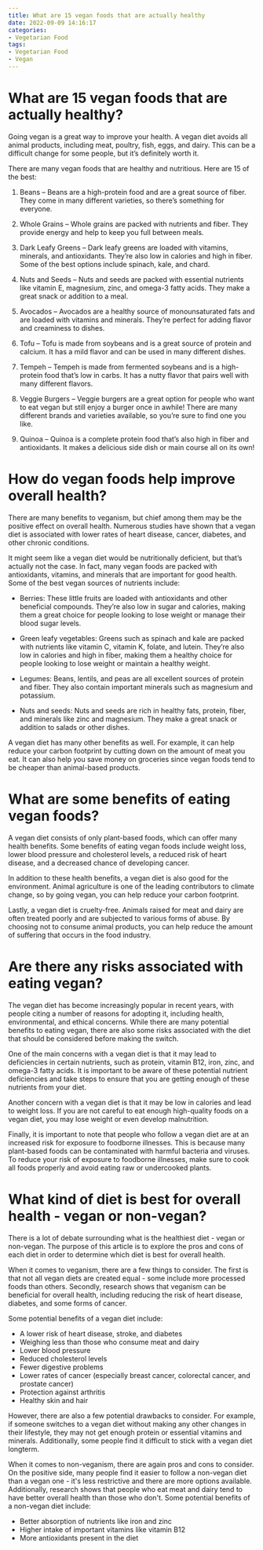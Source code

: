 ```yaml
---
title: What are 15 vegan foods that are actually healthy
date: 2022-09-09 14:16:17
categories:
- Vegetarian Food
tags:
- Vegetarian Food
- Vegan
---
```



#  What are 15 vegan foods that are actually healthy?

Going vegan is a great way to improve your health. A vegan diet avoids all animal products, including meat, poultry, fish, eggs, and dairy. This can be a difficult change for some people, but it’s definitely worth it.

There are many vegan foods that are healthy and nutritious. Here are 15 of the best:

1. Beans – Beans are a high-protein food and are a great source of fiber. They come in many different varieties, so there’s something for everyone.

2. Whole Grains – Whole grains are packed with nutrients and fiber. They provide energy and help to keep you full between meals.

3. Dark Leafy Greens – Dark leafy greens are loaded with vitamins, minerals, and antioxidants. They’re also low in calories and high in fiber. Some of the best options include spinach, kale, and chard.

4. Nuts and Seeds – Nuts and seeds are packed with essential nutrients like vitamin E, magnesium, zinc, and omega-3 fatty acids. They make a great snack or addition to a meal.

5. Avocados – Avocados are a healthy source of monounsaturated fats and are loaded with vitamins and minerals. They’re perfect for adding flavor and creaminess to dishes.

6. Tofu – Tofu is made from soybeans and is a great source of protein and calcium. It has a mild flavor and can be used in many different dishes.

7. Tempeh – Tempeh is made from fermented soybeans and is a high-protein food that’s low in carbs. It has a nutty flavor that pairs well with many different flavors.

8. Veggie Burgers – Veggie burgers are a great option for people who want to eat vegan but still enjoy a burger once in awhile! There are many different brands and varieties available, so you’re sure to find one you like.

9. Quinoa – Quinoa is a complete protein food that’s also high in fiber and antioxidants. It makes a delicious side dish or main course all on its own!

#  How do vegan foods help improve overall health?

There are many benefits to veganism, but chief among them may be the positive effect on overall health. Numerous studies have shown that a vegan diet is associated with lower rates of heart disease, cancer, diabetes, and other chronic conditions.

It might seem like a vegan diet would be nutritionally deficient, but that’s actually not the case. In fact, many vegan foods are packed with antioxidants, vitamins, and minerals that are important for good health. Some of the best vegan sources of nutrients include:

- Berries: These little fruits are loaded with antioxidants and other beneficial compounds. They’re also low in sugar and calories, making them a great choice for people looking to lose weight or manage their blood sugar levels.

- Green leafy vegetables: Greens such as spinach and kale are packed with nutrients like vitamin C, vitamin K, folate, and lutein. They’re also low in calories and high in fiber, making them a healthy choice for people looking to lose weight or maintain a healthy weight.

- Legumes: Beans, lentils, and peas are all excellent sources of protein and fiber. They also contain important minerals such as magnesium and potassium.

- Nuts and seeds: Nuts and seeds are rich in healthy fats, protein, fiber, and minerals like zinc and magnesium. They make a great snack or addition to salads or other dishes.

A vegan diet has many other benefits as well. For example, it can help reduce your carbon footprint by cutting down on the amount of meat you eat. It can also help you save money on groceries since vegan foods tend to be cheaper than animal-based products.

#  What are some benefits of eating vegan foods?

A vegan diet consists of only plant-based foods, which can offer many health benefits. Some benefits of eating vegan foods include weight loss, lower blood pressure and cholesterol levels, a reduced risk of heart disease, and a decreased chance of developing cancer.

In addition to these health benefits, a vegan diet is also good for the environment. Animal agriculture is one of the leading contributors to climate change, so by going vegan, you can help reduce your carbon footprint.

Lastly, a vegan diet is cruelty-free. Animals raised for meat and dairy are often treated poorly and are subjected to various forms of abuse. By choosing not to consume animal products, you can help reduce the amount of suffering that occurs in the food industry.

#  Are there any risks associated with eating vegan?

The vegan diet has become increasingly popular in recent years, with people citing a number of reasons for adopting it, including health, environmental, and ethical concerns. While there are many potential benefits to eating vegan, there are also some risks associated with the diet that should be considered before making the switch.

One of the main concerns with a vegan diet is that it may lead to deficiencies in certain nutrients, such as protein, vitamin B12, iron, zinc, and omega-3 fatty acids. It is important to be aware of these potential nutrient deficiencies and take steps to ensure that you are getting enough of these nutrients from your diet.

Another concern with a vegan diet is that it may be low in calories and lead to weight loss. If you are not careful to eat enough high-quality foods on a vegan diet, you may lose weight or even develop malnutrition.

Finally, it is important to note that people who follow a vegan diet are at an increased risk for exposure to foodborne illnesses. This is because many plant-based foods can be contaminated with harmful bacteria and viruses. To reduce your risk of exposure to foodborne illnesses, make sure to cook all foods properly and avoid eating raw or undercooked plants.

#  What kind of diet is best for overall health - vegan or non-vegan?

There is a lot of debate surrounding what is the healthiest diet - vegan or non-vegan. The purpose of this article is to explore the pros and cons of each diet in order to determine which diet is best for overall health.

When it comes to veganism, there are a few things to consider. The first is that not all vegan diets are created equal - some include more processed foods than others. Secondly, research shows that veganism can be beneficial for overall health, including reducing the risk of heart disease, diabetes, and some forms of cancer.

Some potential benefits of a vegan diet include: 
- A lower risk of heart disease, stroke, and diabetes 
- Weighing less than those who consume meat and dairy 
- Lower blood pressure 
- Reduced cholesterol levels 
- Fewer digestive problems 
- Lower rates of cancer (especially breast cancer, colorectal cancer, and prostate cancer) 
- Protection against arthritis 
- Healthy skin and hair

However, there are also a few potential drawbacks to consider. For example, if someone switches to a vegan diet without making any other changes in their lifestyle, they may not get enough protein or essential vitamins and minerals. Additionally, some people find it difficult to stick with a vegan diet longterm.

When it comes to non-veganism, there are again pros and cons to consider. On the positive side, many people find it easier to follow a non-vegan diet than a vegan one - it's less restrictive and there are more options available. Additionally, research shows that people who eat meat and dairy tend to have better overall health than those who don't. Some potential benefits of a non-vegan diet include: 
- Better absorption of nutrients like iron and zinc 
- Higher intake of important vitamins like vitamin B12 
- More antioxidants present in the diet 

